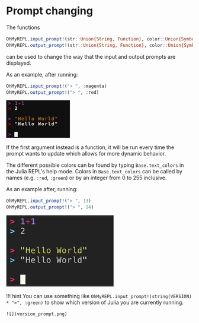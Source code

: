 # Prompt changing

The functions

```julia
OhMyREPL.input_prompt!(str::Union{String, Function}, color::Union{Symbol, Int64})
OhMyREPL.output_prompt!(str::Union{String, Function}, color::Union{Symbol, Int64})
```

can be used to change the way that the input and output prompts are displayed.

As an example, after running:

```julia
OhMyREPL.input_prompt!("> ", :magenta)
OhMyREPL.output_prompt!("> ", :red)
```

![](new_prompts.png)

If the first argument instead is a function, it will be run every time the prompt wants
to update which allows for more dynamic behavior.

The different possible colors can be found by typing `Base.text_colors` in the Julia REPL's help mode.
Colors in `Base.text_colors` can be called by names (e.g. `:red`, `:green`) or by an integer from 0 to 255 inclusive.

As an example after, running:

```julia
OhMyREPL.input_prompt!("> ", 13)
OhMyREPL.output_prompt!("> ", 14)
```

![](new_prompts_IntColors.png)


!!! hint
    You can use something like `OhMyREPL.input_prompt!(string(VERSION) * ">", :green)`
    to show which version of Julia you are currently running.

    ![](version_prompt.png)
